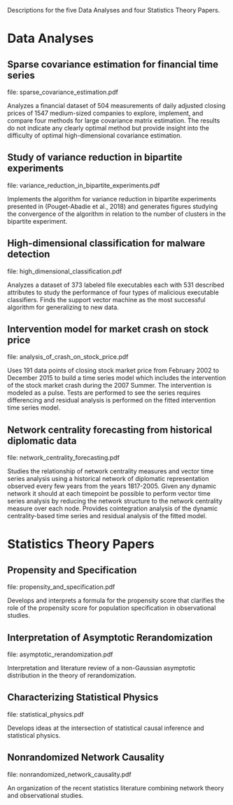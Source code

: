 Descriptions for the five Data Analyses and four Statistics Theory Papers.

# Data Analyses

## Sparse covariance estimation for financial time series

file: sparse_covariance_estimation.pdf

Analyzes a financial dataset of 504 measurements of daily adjusted closing prices of 1547 medium-sized companies to explore, implement, and compare four methods for large covariance matrix estimation. The results do not indicate any clearly optimal method but provide insight into the difficulty of optimal high-dimensional covariance estimation. 

## Study of variance reduction in bipartite experiments

file: variance_reduction_in_bipartite_experiments.pdf

Implements the algorithm for variance reduction in bipartite experiments presented in (Pouget-Abadie et al., 2018) and generates figures studying the convergence of the algorithm in relation to the number of clusters in the bipartite experiment. 

## High-dimensional classification for malware detection

file: high_dimensional_classification.pdf

Analyzes a dataset of 373 labeled file executables each with 531 described attributes to study the performance of four types of malicious executable classifiers. Finds the support vector machine as the most successful algorithm for generalizing to new data.

## Intervention model for market crash on stock price

file: analysis_of_crash_on_stock_price.pdf

Uses 191 data points of closing stock market price from February 2002 to December 2015 to build a time series model which includes the intervention of the stock market crash during the 2007 Summer. The intervention is modeled as a pulse. Tests are performed to see the series requires differencing and residual analysis is performed on the fitted intervention time series model.

## Network centrality forecasting from historical diplomatic data

file: network_centrality_forecasting.pdf

Studies the relationship of network centrality measures and vector time series analysis using a historical network of diplomatic representation observed every few years from the years 1817-2005. Given any dynamic network it should at each timepoint be possible to perform vector time series analysis by reducing the network structure to the network centrality measure over each node. Provides cointegration analysis of the dynamic centrality-based time series and residual analysis of the fitted model.


# Statistics Theory Papers

## Propensity and Specification

file: propensity_and_specification.pdf

Develops and interprets a formula for the propensity score that clarifies the role of the propensity score for population specification in observational studies. 

## Interpretation of Asymptotic Rerandomization

file: asymptotic_rerandomization.pdf

Interpretation and literature review of a non-Gaussian asymptotic distribution in the theory of rerandomization.

## Characterizing Statistical Physics

file: statistical_physics.pdf

Develops ideas at the intersection of statistical causal inference and statistical physics.

## Nonrandomized Network Causality

file: nonrandomized_network_causality.pdf

An organization of the recent statistics literature combining network theory and observational studies.

